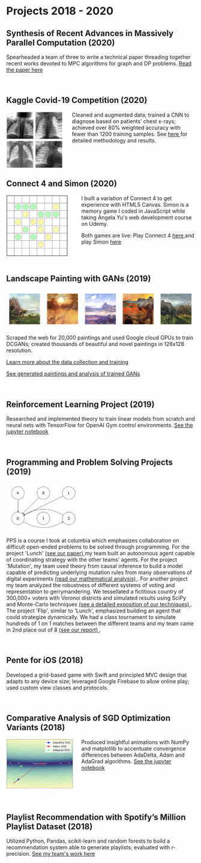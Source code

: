 # Projects 2018 - 2020

## Synthesis of Recent Advances in Massively Parallel Computation (2020)
Spearheaded a team of three to write a technical paper threading together recent works devoted to MPC algorithms for graph and DP problems.
<a href="Advanced_Algorithms_Project.pdf" target="_blank" >  Read the paper here </a>

<br/>

## Kaggle Covid-19 Competition (2020)
<img src="covid3.png" align="left" alt="Covid" width="175"/>

Cleaned and augmented data; trained a CNN to diagnose based on patients’ chest x-rays; achieved over 80% weighted accuracy with fewer than 1200 training samples.
See <a href="ML_Project_Report.pdf" target="_blank"> here </a> for detailed methodology and results.

<br/><br/><br/>

## Connect 4 and Simon (2020)
<img align="left" src="pente.png" alt="Connect 4" width="200"/> I built a variation of Connect 4 to get experience with HTML5 Canvas.  Simon is a memory game I coded in JavaScript while taking Angela Yu's web development course on Udemy.  

Both games are live: Play Connect 4 <a href="https://john-daciuk.github.io/pente-js/" target="_blank"> here </a> and  play Simon <a href="https://john-daciuk.github.io/simon-game/" target="_blank"> here </a>

<br/><br/>


## Landscape Painting with GANs (2019)
![Paintings](paintings.png)

Scraped the web for 20,000 paintings and used Google cloud GPUs to train DCGANs; created thousands of beautiful and novel paintings in 128x128 resolution.

<a href="DL-final-project training.html" target="_blank"> Learn more about the data collection and training </a>

<a href="DL-final-project-results.html" target="_blank"> See generated paintings and analysis of trained GANs </a>


<br/>

## Reinforcement Learning Project (2019)
Researched and implemented theory to train linear models from scratch and neural nets with TensorFlow for OpenAI Gym control environments.
<a href="rl.html" target="_blank"> See the jupyter notebook </a>

<br/>


## Programming and Problem Solving Projects (2019)
<img src="pps3.png" align="center" alt="Mutation" width="200"/>

PPS is a course I took at columbia which emphasizes collaboration on difficult open-ended problems to be solved through programming.  For the project 'Lunch' <a href="lunch.pdf" target="_blank"> (see our paper) </a> my team built an autonomous agent capable of coordinating strategy with the other teams' agents.  For the project 'Mutation', my team used theory from causal inference to build a model capable of predicting underlying mutation rules from many observations of digital experiments <a href="mutation.pdf" target="_blank"> (read our mathematical analysis) </a>.  For another project my team analyzed the robustness of different systems of voting and representation to gerrymandering.  We tessellated a fictitious country of 300,000+ voters with Voronoi districts and simulated results using SciPy and Monte-Carlo techniques <a href="threeland.pdf" target="_blank"> (see a detailed exposition of our techniques) </a>.  The project 'Flip', similar to 'Lunch', emphasized building an agent that could strategize dynamically.  We had a class tournament to simulate hundreds of 1 on 1 matches between the different teams and my team came in 2nd place out of 8 <a href="flip.pdf" target="_blank"> (see our report) </a>.


<br/>


## Pente for iOS (2018) 
Developed a grid-based game with Swift and principled MVC design that adapts to any device size; leveraged Google Firebase to allow online play; used custom view classes and protocols.


<br/>

## Comparative Analysis of SGD Optimization Variants (2018)
<img src="SGD.png" align="left" alt="SGD" width="200"/> 

Produced insightful animations with NumPy and matplotlib to accentuate convergence differences between AdaDelta, Adam and AdaGrad algorithms. <a href="GD_animations.html" target="_blank"> See the jupyter notebook </a>




<br/><br/><br/><br/>




## Playlist Recommendation with Spotify’s Million Playlist Dataset (2018)
Utilized Python, Pandas, scikit-learn and random forests to build a recommendation system able to generate playlists; evaluated with r-precision.
<a href="https://tralpha.github.io/spotify-project/project-statement-and-goals.html" target="_blank"> See my team's work here </a>


